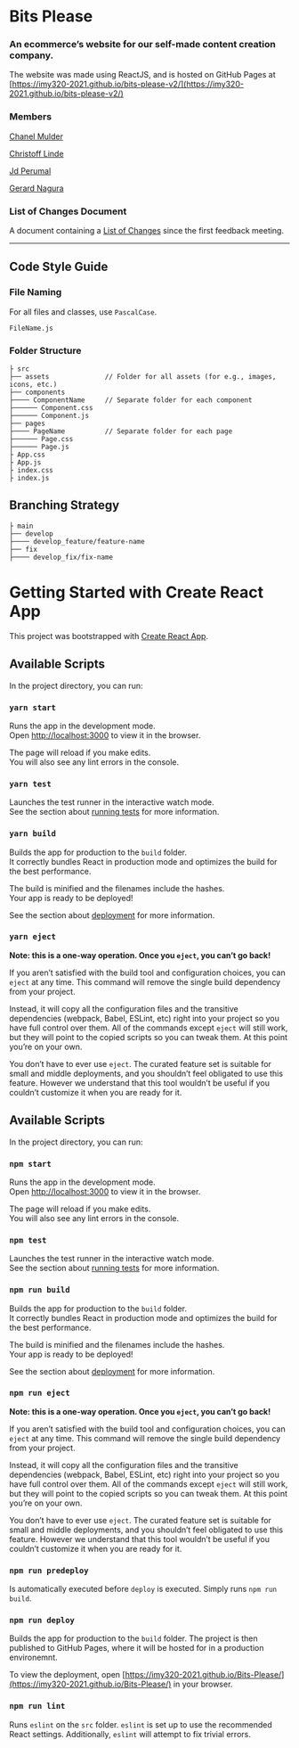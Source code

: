 # Bits Please

### An ecommerce’s website for our self-made content creation company.

The website was made using ReactJS, and is hosted on GitHub Pages at [https://imy320-2021.github.io/bits-please-v2/](https://imy320-2021.github.io/bits-please-v2/)

### Members

[Chanel Mulder](https://github.com/ChanelMulder)

[Christoff Linde](https://github.com/christoff-linde)

[Jd Perumal](https://github.com/JdPerumal)

[Gerard Nagura](https://github.com/MaverickGDN0403)

### List of Changes Document

A document containing a [List of Changes](https://github.com/IMY320-2021/bits-please-v2/blob/main/CHANGES.md) since the first feedback meeting.

---

## Code Style Guide

### File Naming
For all files and classes, use `PascalCase`.
```
FileName.js
```

### Folder Structure
```
├ src
├── assets              // Folder for all assets (for e.g., images, icons, etc.)
├── components
├──── ComponentName     // Separate folder for each component
├────── Component.css
├────── Component.js
├── pages
├──── PageName          // Separate folder for each page
├────── Page.css
├────── Page.js
├ App.css
├ App.js
├ index.css
├ index.js
```

## Branching Strategy

```
├ main
├── develop
├──── develop_feature/feature-name
├── fix
├──── develop_fix/fix-name
```

# Getting Started with Create React App

This project was bootstrapped with [Create React App](https://github.com/facebook/create-react-app).

## Available Scripts

In the project directory, you can run:

### `yarn start`

Runs the app in the development mode.\
Open [http://localhost:3000](http://localhost:3000) to view it in the browser.

The page will reload if you make edits.\
You will also see any lint errors in the console.

### `yarn test`

Launches the test runner in the interactive watch mode.\
See the section about [running tests](https://facebook.github.io/create-react-app/docs/running-tests) for more information.

### `yarn build`

Builds the app for production to the `build` folder.\
It correctly bundles React in production mode and optimizes the build for the best performance.

The build is minified and the filenames include the hashes.\
Your app is ready to be deployed!

See the section about [deployment](https://facebook.github.io/create-react-app/docs/deployment) for more information.

### `yarn eject`

**Note: this is a one-way operation. Once you `eject`, you can’t go back!**

If you aren’t satisfied with the build tool and configuration choices, you can `eject` at any time. This command will remove the single build dependency from your project.

Instead, it will copy all the configuration files and the transitive dependencies (webpack, Babel, ESLint, etc) right into your project so you have full control over them. All of the commands except `eject` will still work, but they will point to the copied scripts so you can tweak them. At this point you’re on your own.

You don’t have to ever use `eject`. The curated feature set is suitable for small and middle deployments, and you shouldn’t feel obligated to use this feature. However we understand that this tool wouldn’t be useful if you couldn’t customize it when you are ready for it.

## Available Scripts

In the project directory, you can run:

### `npm start`

Runs the app in the development mode.\
Open [http://localhost:3000](http://localhost:3000) to view it in the browser.

The page will reload if you make edits.\
You will also see any lint errors in the console.

### `npm test`

Launches the test runner in the interactive watch mode.\
See the section about [running tests](https://facebook.github.io/create-react-app/docs/running-tests) for more information.

### `npm run build`

Builds the app for production to the `build` folder.\
It correctly bundles React in production mode and optimizes the build for the best performance.

The build is minified and the filenames include the hashes.\
Your app is ready to be deployed!

See the section about [deployment](https://facebook.github.io/create-react-app/docs/deployment) for more information.

### `npm run eject`

**Note: this is a one-way operation. Once you `eject`, you can’t go back!**

If you aren’t satisfied with the build tool and configuration choices, you can `eject` at any time. This command will remove the single build dependency from your project.

Instead, it will copy all the configuration files and the transitive dependencies (webpack, Babel, ESLint, etc) right into your project so you have full control over them. All of the commands except `eject` will still work, but they will point to the copied scripts so you can tweak them. At this point you’re on your own.

You don’t have to ever use `eject`. The curated feature set is suitable for small and middle deployments, and you shouldn’t feel obligated to use this feature. However we understand that this tool wouldn’t be useful if you couldn’t customize it when you are ready for it.

### `npm run predeploy`

Is automatically executed before `deploy` is executed.
Simply runs `npm run build`.

### `npm run deploy`

Builds the app for production to the `build` folder.
The project is then published to GitHub Pages, where it will be hosted for in a production environemnt.

To view the deployment, open [https://imy320-2021.github.io/Bits-Please/](https://imy320-2021.github.io/Bits-Please/) in your browser.

### `npm run lint`

Runs `eslint` on the `src` folder. `eslint` is set up to use the recommended React settings.
Additionally, `eslint` will attempt to fix trivial errors.
